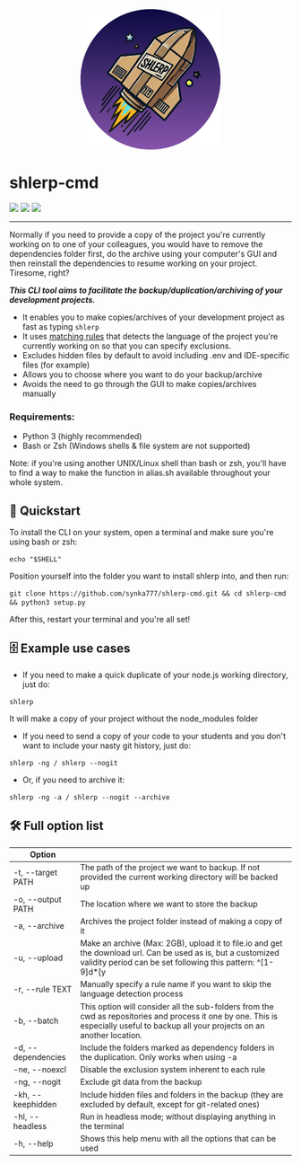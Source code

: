 <div align="center">
  <img src="resources/rocket_shlerp.png" alt="shlerp logo" width="250">
</div>

# shlerp-cmd
[![](https://img.shields.io/static/v1?label=Platform&message=Linux%20%7C%20macOS&color=deeppink)](#) [![](https://img.shields.io/static/v1?label=Python&message=v3.9%2B&color=blue)](#) [![](https://img.shields.io/static/v1?label=Click&message=v8.1.7&color=purple)](#)
___

Normally if you need to provide a copy of the project you're currently working on to one of your colleagues, you would have to remove the dependencies folder first, do the archive using your computer's GUI and then reinstall the dependencies to resume working on your project. Tiresome, right?

***This CLI tool aims to facilitate the backup/duplication/archiving of your development projects.***

- It enables you to make copies/archives of your development project as fast as typing `shlerp`
- It uses [matching rules](./docs/rulesystem.md) that detects the language of the project you're currently working on so that you can specify exclusions.
- Excludes hidden files by default to avoid including .env and IDE-specific files (for example)
- Allows you to choose where you want to do your backup/archive
- Avoids the need to go through the GUI to make copies/archives manually

### Requirements:
- Python 3 (highly recommended)
- Bash or Zsh (Windows shells & file system are not supported)
  
Note: if you're using another UNIX/Linux shell than bash or zsh, you'll have to find a way to make the function in alias.sh available throughout your whole system.


## 🚀 Quickstart

To install the CLI on your system, open a terminal and make sure you're using bash or zsh:
```
echo "$SHELL"
```
Position yourself into the folder you want to install shlerp into, and then run:
```
git clone https://github.com/synka777/shlerp-cmd.git && cd shlerp-cmd && python3 setup.py
```
After this, restart your terminal and you're all set!


## 🗄 Example use cases

- If you need to make a quick duplicate of your node.js working directory, just do:
```
shlerp
```
It will make a copy of your project without the node_modules folder

- If you need to send a copy of your code to your students and you don't want to include your nasty git history, just do:
```
shlerp -ng / shlerp --nogit
```

- Or, if you need to archive it:
```
shlerp -ng -a / shlerp --nogit --archive
```


## 🛠 Full option list
| Option             |                                                                                                                                                                                     |
|--------------------|-------------------------------------------------------------------------------------------------------------------------------------------------------------------------------------|
| -t, --target PATH    | The path of the project we want to backup.  If not provided the current working directory will be backed up                                                                                                                                          |
| -o, --output PATH  | The location where we want to store the backup                                                                                                                                      |
| -a, --archive      | Archives the project folder instead of making a copy of it                                                                                                                          |
| -u, --upload      | Make an archive (Max: 2GB), upload it to file.io and get the download url. Can be used as is, but a customized validity period can be set following this pattern: ^[1-9]d*[y|Q|M|w|d|h|m|s]$                                                                                                                        |
| -r, --rule TEXT    | Manually specify a rule name if you want to skip the language detection process                                                                                                     |
| -b, --batch        | This option will consider all the sub-folders from the cwd as repositories and process it one by one. This is especially useful to backup all your projects on an another location. |
| -d, --dependencies | Include the folders marked as dependency folders in the duplication. Only works when using -a                                                                                      |
| -ne, --noexcl      | Disable the exclusion system inherent to each rule                                                                                                                                 |
| -ng, --nogit       | Exclude git data from the backup                                                                                                                                                   |
| -kh, --keephidden  | Include hidden files and folders in the backup (they are excluded by default, except for git-related ones)                                                                                                               |
| -hl, --headless  | Run in headless mode; without displaying anything in the terminal                                                                                                               |
| -h, --help  | Shows this help menu with all the options that can be used                                                                                                                |